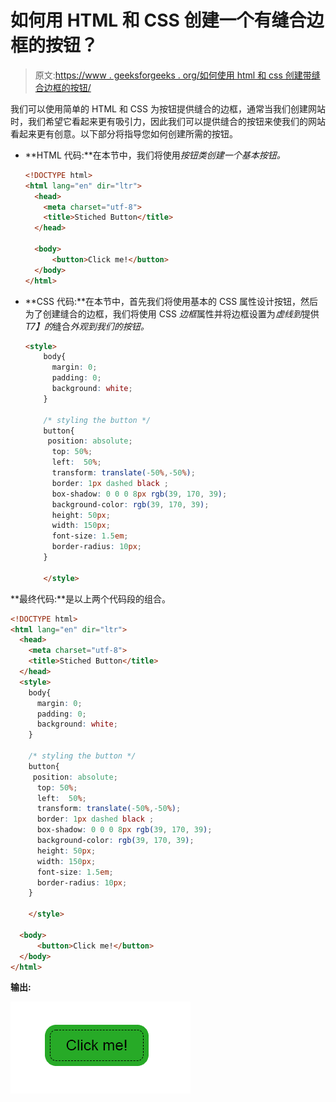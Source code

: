 # 如何用 HTML 和 CSS 创建一个有缝合边框的按钮？

> 原文:[https://www . geeksforgeeks . org/如何使用 html 和 css 创建带缝合边框的按钮/](https://www.geeksforgeeks.org/how-to-create-a-button-with-stitched-border-using-html-and-css/)

我们可以使用简单的 HTML 和 CSS 为按钮提供缝合的边框，通常当我们创建网站时，我们希望它看起来更有吸引力，因此我们可以提供缝合的按钮来使我们的网站看起来更有创意。以下部分将指导您如何创建所需的按钮。

*   **HTML 代码:**在本节中，我们将使用*按钮类创建一个基本按钮。*

    ```html
    <!DOCTYPE html>
    <html lang="en" dir="ltr">
      <head>
        <meta charset="utf-8">
        <title>Stiched Button</title>
      </head>

      <body>
          <button>Click me!</button>
      </body>
    </html>
    ```

*   **CSS 代码:**在本节中，首先我们将使用基本的 CSS 属性设计按钮，然后为了创建缝合的边框，我们将使用 CSS *边框*属性并将边框设置为*虚线到*提供*T7】的*缝合*外观到我们的按钮。*

    ```html
    <style>
        body{
          margin: 0;
          padding: 0;
          background: white;
        }

        /* styling the button */
        button{
         position: absolute;
          top: 50%;
          left:  50%;
          transform: translate(-50%,-50%);
          border: 1px dashed black ;
          box-shadow: 0 0 0 8px rgb(39, 170, 39);
          background-color: rgb(39, 170, 39);
          height: 50px;
          width: 150px;
          font-size: 1.5em;
          border-radius: 10px;
        }

        </style>
    ```

**最终代码:**是以上两个代码段的组合。

```html
<!DOCTYPE html>
<html lang="en" dir="ltr">
  <head>
    <meta charset="utf-8">
    <title>Stiched Button</title>
  </head>
  <style>
    body{
      margin: 0;
      padding: 0;
      background: white;
    }

    /* styling the button */
    button{
     position: absolute;
      top: 50%;
      left:  50%;
      transform: translate(-50%,-50%);
      border: 1px dashed black ;
      box-shadow: 0 0 0 8px rgb(39, 170, 39);
      background-color: rgb(39, 170, 39);
      height: 50px;
      width: 150px;
      font-size: 1.5em;
      border-radius: 10px;
    }

    </style>

  <body>
      <button>Click me!</button>
  </body>
</html>
```

**输出:**

![](img/c19c65cb2e3d9079a66a8942f64de0a4.png)